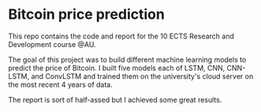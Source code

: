 # Bitcoin price prediction

This repo contains the code and report for the 10 ECTS Research and Development course @AU.

The goal of this project was to build different machine learning models to predict the price of Bitcoin. I built five models each of LSTM, CNN, CNN-LSTM, and ConvLSTM and trained them on the university's cloud server on the most recent 4 years of data.

The report is sort of half-assed but I achieved some great results.
